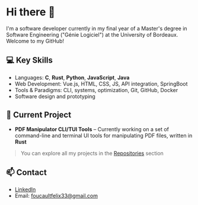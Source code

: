 # Hi there 👋

I'm a software developer currently in my final year of a Master's degree in Software Engineering ("Génie Logiciel") at the University of Bordeaux. Welcome to my GitHub!

## 💻 Key Skills
- Languages: **C**, **Rust**, **Python**, **JavaScript**, **Java**
- Web Development: Vue.js, HTML, CSS, JS, API integration, SpringBoot
- Tools & Paradigms: CLI, systems, optimization, Git, GitHub, Docker
- Software design and prototyping

## 🚀 Current Project
- **PDF Manipulator CLI/TUI Tools** – Currently working on a set of command-line and terminal UI tools for manipulating PDF files, written in **Rust**
  
> You can explore all my projects in the [Repositories](https://github.com/foucaultfelix33?tab=repositories) section

## 📫 Contact
- [LinkedIn](https://www.linkedin.com/in/felix-foucault/)
- Email: foucaultfelix33@gmail.com
